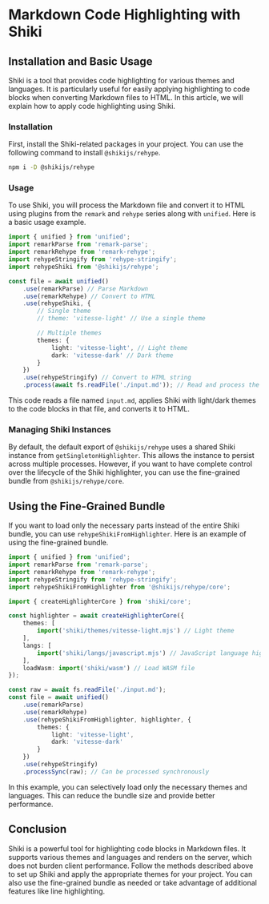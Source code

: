 # Markdown Code Highlighting with Shiki

## Installation and Basic Usage

Shiki is a tool that provides code highlighting for various themes and languages. It is particularly useful for easily applying highlighting to code blocks when converting Markdown files to HTML. In this article, we will explain how to apply code highlighting using Shiki.

### Installation

First, install the Shiki-related packages in your project. You can use the following command to install `@shikijs/rehype`.

```bash
npm i -D @shikijs/rehype
```

### Usage

To use Shiki, you will process the Markdown file and convert it to HTML using plugins from the `remark` and `rehype` series along with `unified`. Here is a basic usage example.

```typescript
import { unified } from 'unified';
import remarkParse from 'remark-parse';
import remarkRehype from 'remark-rehype';
import rehypeStringify from 'rehype-stringify';
import rehypeShiki from '@shikijs/rehype';

const file = await unified()
	.use(remarkParse) // Parse Markdown
	.use(remarkRehype) // Convert to HTML
	.use(rehypeShiki, {
		// Single theme
		// theme: 'vitesse-light' // Use a single theme

		// Multiple themes
		themes: {
			light: 'vitesse-light', // Light theme
			dark: 'vitesse-dark' // Dark theme
		}
	})
	.use(rehypeStringify) // Convert to HTML string
	.process(await fs.readFile('./input.md')); // Read and process the Markdown file
```

This code reads a file named `input.md`, applies Shiki with light/dark themes to the code blocks in that file, and converts it to HTML.

### Managing Shiki Instances

By default, the default export of `@shikijs/rehype` uses a shared Shiki instance from `getSingletonHighlighter`. This allows the instance to persist across multiple processes. However, if you want to have complete control over the lifecycle of the Shiki highlighter, you can use the fine-grained bundle from `@shikijs/rehype/core`.

## Using the Fine-Grained Bundle

If you want to load only the necessary parts instead of the entire Shiki bundle, you can use `rehypeShikiFromHighlighter`. Here is an example of using the fine-grained bundle.

```typescript
import { unified } from 'unified';
import remarkParse from 'remark-parse';
import remarkRehype from 'remark-rehype';
import rehypeStringify from 'rehype-stringify';
import rehypeShikiFromHighlighter from '@shikijs/rehype/core';

import { createHighlighterCore } from 'shiki/core';

const highlighter = await createHighlighterCore({
	themes: [
		import('shiki/themes/vitesse-light.mjs') // Light theme
	],
	langs: [
		import('shiki/langs/javascript.mjs') // JavaScript language highlighting
	],
	loadWasm: import('shiki/wasm') // Load WASM file
});

const raw = await fs.readFile('./input.md');
const file = await unified()
	.use(remarkParse)
	.use(remarkRehype)
	.use(rehypeShikiFromHighlighter, highlighter, {
		themes: {
			light: 'vitesse-light',
			dark: 'vitesse-dark'
		}
	})
	.use(rehypeStringify)
	.processSync(raw); // Can be processed synchronously
```

In this example, you can selectively load only the necessary themes and languages. This can reduce the bundle size and provide better performance.

## Conclusion

Shiki is a powerful tool for highlighting code blocks in Markdown files. It supports various themes and languages and renders on the server, which does not burden client performance. Follow the methods described above to set up Shiki and apply the appropriate themes for your project. You can also use the fine-grained bundle as needed or take advantage of additional features like line highlighting.

